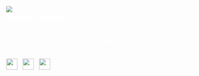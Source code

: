 <!DOCTYPE html>
<html lang="en">
<head>
    <meta charset="UTF-8">
    <meta name="viewport" content="width=device-width, initial-scale=1.0">
</head>
<body style="font-family: Arial, sans-serif; background-image: url('https://images.pond5.com/space-cartoon-animated-background-footage-075133825_iconl.jpeg'); background-size: cover; background-position: center; color: #fff; padding: 20px;">
    <img src="https://gifdb.com/images/high/colorful-welcome-text-qrte99k2a28j5mq2.gif" alt="Welcome GIF">
    <h1 style="margin-top: 0;">Hello <em>there!</em></h1>
    <hr style="border: 0; height: 1px; background: #fff; margin: 20px 0;">
    <p>My name is Prerna. I'm an economics graduate who loves to code in Python. Feel free to explore!</p>
    <div class="languages" style="margin-top: 20px;">
        <img src="python-logo.png" alt="Python" style="width: 30px; margin-right: 10px;">
        <img src="sql-logo.png" alt="SQL" style="width: 30px; margin-right: 10px;">
        <img src="github-logo.png" alt="GitHub" style="width: 30px; margin-right: 10px;">
    </div>
</body>
</html>



